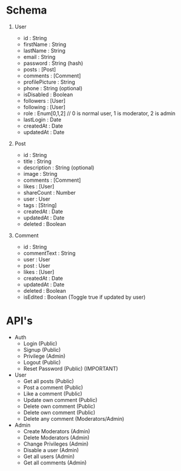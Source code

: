 # Schema

1) User
    - id : String
    - firstName : String
    - lastName : String
    - email : String
    - password : String (hash)
    - posts : [Post]
    - comments : [Comment]
    - profilePicture : String
    - phone : String  (optional)
    - isDisabled : Boolean
    - followers : [User]
    - following : [User]
    - role : Enum[0,1,2] // 0 is normal user, 1 is moderator, 2 is admin
    - lastLogin : Date
    - createdAt : Date
    - updatedAt : Date

2) Post
    - id : String
    - title : String
    - description : String (optional)
    - image : String 
    - comments : [Comment]
    - likes : [User]
    - shareCount : Number
    - user : User
    - tags : [String]
    - createdAt : Date
    - updatedAt : Date
    - deleted : Boolean

3) Comment
    - id : String
    - commentText : String
    - user : User
    - post : User
    - likes : [User]
    - createdAt : Date
    - updatedAt : Date
    - deleted : Boolean
    - isEdited : Boolean (Toggle true if updated by user)

# API's

- Auth
    - Login (Public)
    - Signup (Public)
    - Privilege (Admin)
    - Logout (Public)
    - Reset Password (Public) (IMPORTANT)
- User
    - Get all posts (Public)
    - Post a comment (Public)
    - Like a comment (Public)
    - Update own comment (Public)
    - Delete own comment (Public)
    - Delete own comment (Public)
    - Delete any comment (Moderators/Admin)
- Admin 
    - Create Moderators (Admin)
    - Delete Moderators (Admin)
    - Change Privileges (Admin)
    - Disable a user (Admin)
    - Get all users (Admin)
    - Get all comments (Admin)
